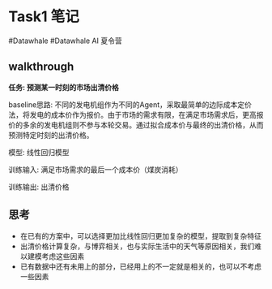 # Task1 笔记

#Datawhale #Datawhale AI 夏令营

## walkthrough

**任务: 预测某一时刻的市场出清价格**

baseline思路: 不同的发电机组作为不同的Agent，采取最简单的边际成本定价法，将发电的成本价作为报价。由于市场的需求有限，在满足市场需求后，更高报价的多余的发电机组则不参与本轮交易。通过拟合成本价与最终的出清价格，从而预测特定时刻的出清价格。

模型: 线性回归模型

训练输入: 满足市场需求的最后一个成本价（煤炭消耗）

训练输出: 出清价格

## 思考

- 在已有的方案中，可以选择更加比线性回归更加复杂的模型，提取到复杂特征
- 出清价格计算复杂，与博弈相关，也与实际生活中的天气等原因相关，我们难以建模考虑这些因素
- 已有数据中还有未用上的部分，已经用上的不一定就是相关的，也可以不考虑一些因素